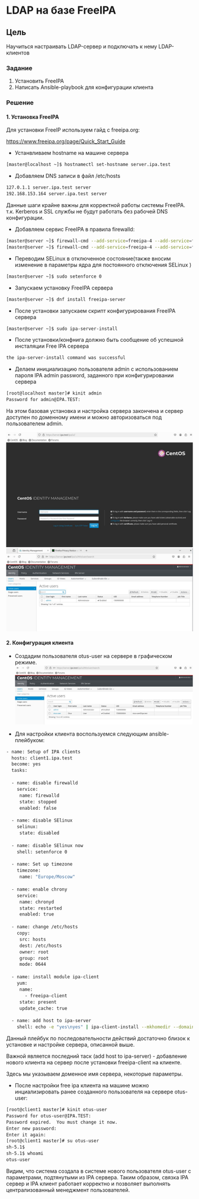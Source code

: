 # LDAP на базе FreeIPA

## Цель

Научиться настраивать LDAP-сервер и подключать к нему LDAP-клиентов

### Задание

1. Установить FreeIPA
2. Написать Ansible-playbook для конфигурации клиента

### Решение

#### 1. Установка FreeIPA

Для установки FreeIP используем гайд с freeipa.org:

<https://www.freeipa.org/page/Quick_Start_Guide>

* Устанвливаем hostname на машине сервера

```bash
[master@localhost ~]$ hostnamectl set-hostname server.ipa.test
```

* Добавляем DNS записи в файл /etc/hosts
  
```bash
127.0.1.1 server.ipa.test server
192.168.153.164 server.ipa.test server
```

Данные шаги крайне важны для корректной работы системы FreeIPA. т.к. Kerberos и SSL службы не будут работать без рабочей DNS конфигурации.

* Добавляем сервис FreeIPA в правила firewalld:
  
```bash
[master@server ~]$ firewall-cmd --add-service=freeipa-4 --add-service=freeipa-ldaps
[master@server ~]$ firewall-cmd --add-service=freeipa-4 --add-service=freeipa-ldaps --permanent
```

* Переводим SELinux в отключенное состояние(также вносим изменение в параметры ядра для постоянного отключения SELinux )
  
 ```bash
[master@server ~]$ sudo setenforce 0
 ```

* Запускаем установку FreeIPA сервера

````bash
[master@server ~]$ dnf install freeipa-server
````

* После установки запускаем скрипт конфигурирования FreeIPA сервера

````bash
[master@server ~]$ sudo ipa-server-install
````

* После установки/конфнига должно быть сообщение об успешной инсталяции Free IPA сервера
  
````bash
the ipa-server-install command was successful
````

* Делаем инициализацию пользователя admin c использованием пароля IPA admin password, заданного при конфигурировании сервера

```bash
[root@localhost master]# kinit admin
Password for admin@IPA.TEST:
```

На этом базовая установка и настройка сервера закончена и сервер доступен по доменному имени и можно авторизоваться под пользователем admin.

![basic_FreeIPA](/Lab26_LDAP/pic/ipa_1.jpg)
![login_FreeIPA](/Lab26_LDAP/pic/ipa_2.jpg)

#### 2. Конфигурация клиента

* Создадим пользователя otus-user на сервере в графическом режиме.
![NewClient_FreeIPA](/Lab26_LDAP/pic/serv_new_client.jpg)

* Для настройки клиента воспользуемся следующим ansible-плейбуком:

```bash
- name: Setup of IPA clients 
  hosts: client1.ipa.test
  become: yes 
  tasks:
  
  - name: disable firewalld 
    service: 
     name: firewalld 
     state: stopped 
     enabled: false  

  - name: disable SElinux 
    selinux: 
     state: disabled 

  - name: disable SElinux now
    shell: setenforce 0

  - name: Set up timezone 
    timezone: 
     name: "Europe/Moscow" 

  - name: enable chrony 
    service:
     name: chronyd 
     state: restarted 
     enabled: true      

  - name: change /etc/hosts 
    copy:
     src: hosts 
     dest: /etc/hosts 
     owner: root 
     group: root 
     mode: 0644

  - name: install module ipa-client 
    yum: 
     name: 
       - freeipa-client 
     state: present 
     update_cache: true

  - name: add host to ipa-server
    shell: echo -e "yes\nyes" | ipa-client-install --mkhomedir --domain=IPA.TEST --server=server.ipa.test --no-ntp -p admin -w OrmENagE   
```

Данный плейбук по последовательности действий достаточно близок к установке и настройке сервера, описанной выше.

Важной является последний таск (add host to ipa-server) -  добавление нового клиента на сервер после установки freeipa-client  на клиенте.

Здесь мы указываем доменное имя сервера, некоторые параметры.

* После настройки free ipa клиента на машине можно инциализировать ранее созданного пользователя на сервере otus-user:

````bash
[root@client1 master]# kinit otus-user
Password for otus-user@IPA.TEST: 
Password expired.  You must change it now.
Enter new password: 
Enter it again: 
[root@client1 master]# su otus-user
sh-5.1$ 
sh-5.1$ whoami
otus-user
````

Видим, что система создала в системе нового пользователя otus-user с параметрами, подтянутыми из IPA сервера. Таким образом, связка IPA сервер и IPA клиент работает корректно и позволяет выполнять централизованный менеджмент пользователей.
